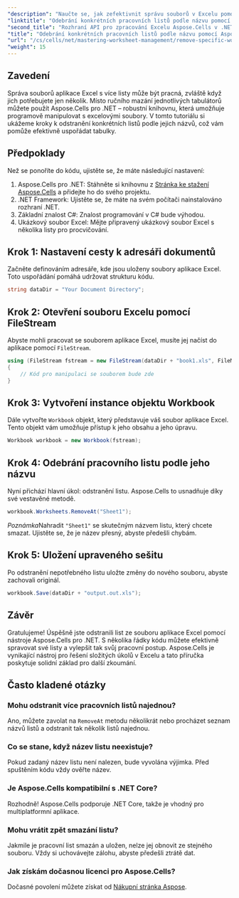 ```yaml
---
"description": "Naučte se, jak zefektivnit správu souborů v Excelu pomocí Aspose.Cells pro .NET. Tato příručka vás provede kroky k programovému odebrání konkrétních listů podle názvu, což vám ušetří čas a udrží vaše tabulky organizované."
"linktitle": "Odebrání konkrétních pracovních listů podle názvu pomocí Aspose.Cells"
"second_title": "Rozhraní API pro zpracování Excelu Aspose.Cells v .NET"
"title": "Odebrání konkrétních pracovních listů podle názvu pomocí Aspose.Cells"
"url": "/cs/cells/net/mastering-worksheet-management/remove-specific-worksheets-by-name/"
"weight": 15
---
```


## Zavedení

Správa souborů aplikace Excel s více listy může být pracná, zvláště když jich potřebujete jen několik. Místo ručního mazání jednotlivých tabulátorů můžete použít Aspose.Cells pro .NET – robustní knihovnu, která umožňuje programově manipulovat s excelovými soubory. V tomto tutoriálu si ukážeme kroky k odstranění konkrétních listů podle jejich názvů, což vám pomůže efektivně uspořádat tabulky.

## Předpoklady

Než se ponoříte do kódu, ujistěte se, že máte následující nastavení:

1. Aspose.Cells pro .NET: Stáhněte si knihovnu z [Stránka ke stažení Aspose.Cells](https://releases.aspose.com/cells/net/) a přidejte ho do svého projektu.
2. .NET Framework: Ujistěte se, že máte na svém počítači nainstalováno rozhraní .NET.
3. Základní znalost C#: Znalost programování v C# bude výhodou.
4. Ukázkový soubor Excel: Mějte připravený ukázkový soubor Excel s několika listy pro procvičování.

## Krok 1: Nastavení cesty k adresáři dokumentů

Začněte definováním adresáře, kde jsou uloženy soubory aplikace Excel. Toto uspořádání pomáhá udržovat strukturu kódu.

```csharp
string dataDir = "Your Document Directory";
```

## Krok 2: Otevření souboru Excelu pomocí FileStream

Abyste mohli pracovat se souborem aplikace Excel, musíte jej načíst do aplikace pomocí `FileStream`.

```csharp
using (FileStream fstream = new FileStream(dataDir + "book1.xls", FileMode.Open))
{
    // Kód pro manipulaci se souborem bude zde
}
```

## Krok 3: Vytvoření instance objektu Workbook

Dále vytvořte `Workbook` objekt, který představuje váš soubor aplikace Excel. Tento objekt vám umožňuje přístup k jeho obsahu a jeho úpravu.

```csharp
Workbook workbook = new Workbook(fstream);
```

## Krok 4: Odebrání pracovního listu podle jeho názvu

Nyní přichází hlavní úkol: odstranění listu. Aspose.Cells to usnadňuje díky své vestavěné metodě.

```csharp
workbook.Worksheets.RemoveAt("Sheet1");
```

*Poznámka*Nahradit `"Sheet1"` se skutečným názvem listu, který chcete smazat. Ujistěte se, že je název přesný, abyste předešli chybám.

## Krok 5: Uložení upraveného sešitu

Po odstranění nepotřebného listu uložte změny do nového souboru, abyste zachovali originál.

```csharp
workbook.Save(dataDir + "output.out.xls");
```

## Závěr

Gratulujeme! Úspěšně jste odstranili list ze souboru aplikace Excel pomocí nástroje Aspose.Cells pro .NET. S několika řádky kódu můžete efektivně spravovat své listy a vylepšit tak svůj pracovní postup. Aspose.Cells je vynikající nástroj pro řešení složitých úkolů v Excelu a tato příručka poskytuje solidní základ pro další zkoumání.

## Často kladené otázky

### Mohu odstranit více pracovních listů najednou?

Ano, můžete zavolat na `RemoveAt` metodu několikrát nebo procházet seznam názvů listů a odstranit tak několik listů najednou.

### Co se stane, když název listu neexistuje?

Pokud zadaný název listu není nalezen, bude vyvolána výjimka. Před spuštěním kódu vždy ověřte název.

### Je Aspose.Cells kompatibilní s .NET Core?

Rozhodně! Aspose.Cells podporuje .NET Core, takže je vhodný pro multiplatformní aplikace.

### Mohu vrátit zpět smazání listu?

Jakmile je pracovní list smazán a uložen, nelze jej obnovit ze stejného souboru. Vždy si uchovávejte zálohu, abyste předešli ztrátě dat.

### Jak získám dočasnou licenci pro Aspose.Cells?

Dočasné povolení můžete získat od [Nákupní stránka Aspose](https://purchase.aspose.com/temporary-license/).